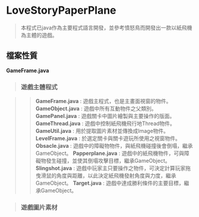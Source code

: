# LoveStoryPaperPlane
>本程式已java作為主要程式語言開發，並參考憤怒鳥而開發出一款以紙飛機為主體的遊戲。

## 檔案性質
**GameFrame.java**
> ### 遊戲主體程式 

>> **GameFrame.java** : 遊戲主程式，也是主畫面視窗的物件。
>> **GameObject.java** : 遊戲中所有互動物件之父類別。
>> **GamePanel.java** : 遊戲關卡中圖片繪製與主要操作的版面。
>> **GameThread.java** : 遊戲中控制紙飛機飛行地Thread物件。
>> **GameUtil.java** : 用於提取圖片素材並傳換成Image物件。
>> **LevelFrame.java** : 於選定關卡與關卡遊玩所使用之視窗物件。
>> **Obsacle.java** : 遊戲中的障礙物物件，與紙飛機碰撞後會倒塌，繼承GameObject。
>> **Papperplane.java** : 遊戲中的紙飛機物件，可與障礙物發生碰撞，並使其倒塌攻擊目標，繼承GameObject。
>> **Slingshot.java** : 遊戲中玩家主只要操作之物件，可決定計算玩家拖曳滑鼠的角度與距離，以此決定紙飛機發射角度與力度，繼承GameObject。
>> **Target.java** : 遊戲中達成勝利條件的主要目標，繼承GameObject。

> ### 遊戲圖片素材
